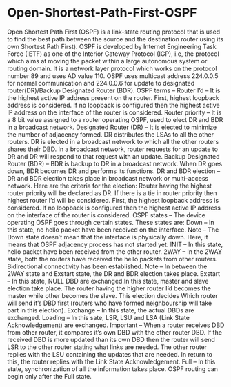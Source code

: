 # Open-Shortest-Path-First-OSPF
Open Shortest Path First (OSPF) is a link-state routing protocol that is used to find the best path between the source and the destination router using its own Shortest Path First). OSPF is developed by Internet Engineering Task Force (IETF) as one of the Interior Gateway Protocol (IGP), i.e, the protocol which aims at moving the packet within a large autonomous system or routing domain. It is a network layer protocol which works on the protocol number 89 and uses AD value 110. OSPF uses multicast address 224.0.0.5 for normal communication and 224.0.0.6 for update to designated router(DR)/Backup Designated Router (BDR).  OSPF terms –  Router I’d – It is the highest active IP address present on the router. First, highest loopback address is considered. If no loopback is configured then the highest active IP address on the interface of the router is considered. Router priority – It is a 8 bit value assigned to a router operating OSPF, used to elect DR and BDR in a broadcast network. Designated Router (DR) – It is elected to minimize the number of adjacency formed. DR distributes the LSAs to all the other routers. DR is elected in a broadcast network to which all the other routers shares their DBD. In a broadcast network, router requests for an update to DR and DR will respond to that request with an update. Backup Designated Router (BDR) – BDR is backup to DR in a broadcast network. When DR goes down, BDR becomes DR and performs its functions. DR and BDR election – DR and BDR election takes place in broadcast network or multi-access network. Here are the criteria for the election:  Router having the highest router priority will be declared as DR. If there is a tie in router priority then highest router I’d will be considered. First, the highest loopback address is considered. If no loopback is configured then the highest active IP address on the interface of the router is considered. OSPF states – The device operating OSPF goes through certain states. These states are:  Down – In this state, no hello packet have been received on the interface. Note – The Down state doesn’t mean that the interface is physically down. Here, it means that OSPF adjacency process has not started yet. INIT – In this state, hello packet have been received from the other router. 2WAY – In the 2WAY state, both the routers have received the hello packets from other routers. Bidirectional connectivity has been established. Note – In between the 2WAY state and Exstart state, the DR and BDR election takes place. Exstart – In this state, NULL DBD are exchanged.In this state, master and slave election take place. The router having the higher router I’d becomes the master while other becomes the slave. This election decides Which router will send it’s DBD first (routers who have formed neighbourship will take part in this election). Exchange – In this state, the actual DBDs are exchanged. Loading – In this sate, LSR, LSU and LSA (Link State Acknowledgement) are exchanged. Important – When a router receives DBD from other router, it compares it’s own DBD with the other router DBD. If the received DBD is more updated than its own DBD then the router will send LSR to the other router stating what links are needed. The other router replies with the LSU containing the updates that are needed. In return to this, the router replies with the Link State Acknowledgement. Full – In this state, synchronization of all the information takes place. OSPF routing can begin only after the Full state.
